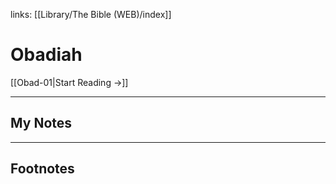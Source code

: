 links: [[Library/The Bible (WEB)/index]]
# Obadiah

[[Obad-01|Start Reading →]]

---
## My Notes

---
## Footnotes